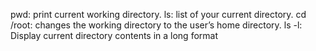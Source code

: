  pwd: print current working directory.
ls: list of your current directory.
cd /root:  changes the working directory to the user’s home directory.
ls -l: Display current directory contents in a long format

